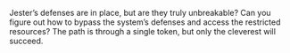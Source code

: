 Jester’s defenses are in place, but are they truly unbreakable? Can you figure out how to bypass the system’s defenses and access the restricted resources? The path is through a single token, but only the cleverest will succeed.
